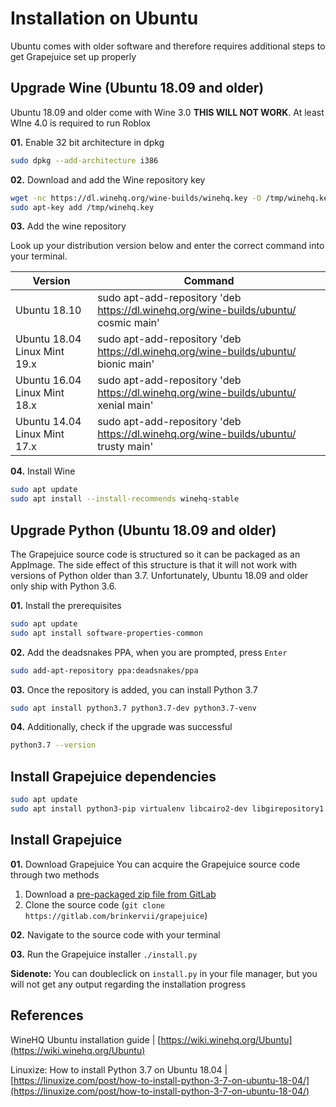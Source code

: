 # Installation on Ubuntu
Ubuntu comes with older software and therefore requires additional steps to get Grapejuice set up properly

## Upgrade Wine (Ubuntu 18.09 and older)
Ubuntu 18.09 and older come with Wine 3.0 **THIS WILL NOT WORK**. At least WIne 4.0 is required to run Roblox


**01.** Enable 32 bit architecture in dpkg
```bash
sudo dpkg --add-architecture i386 
```

**02.** Download and add the Wine repository key
```bash
wget -nc https://dl.winehq.org/wine-builds/winehq.key -O /tmp/winehq.key
sudo apt-key add /tmp/winehq.key
```

**03.** Add the wine repository

Look up your distribution version below and enter the correct command into your terminal.

| Version                      | Command                                                                             |
|------------------------------|-------------------------------------------------------------------------------------|
| Ubuntu 18.10                 | sudo apt-add-repository 'deb https://dl.winehq.org/wine-builds/ubuntu/ cosmic main' |
| Ubuntu 18.04 Linux Mint 19.x | sudo apt-add-repository 'deb https://dl.winehq.org/wine-builds/ubuntu/ bionic main' |
| Ubuntu 16.04 Linux Mint 18.x | sudo apt-add-repository 'deb https://dl.winehq.org/wine-builds/ubuntu/ xenial main' |
| Ubuntu 14.04 Linux Mint 17.x | sudo apt-add-repository 'deb https://dl.winehq.org/wine-builds/ubuntu/ trusty main' |

**04.** Install Wine
```bash
sudo apt update
sudo apt install --install-recommends winehq-stable
```

## Upgrade Python (Ubuntu 18.09 and older)
The Grapejuice source code is structured so it can be packaged as an AppImage. The side effect of this structure is that
it will not work with versions of Python older than 3.7. Unfortunately, Ubuntu 18.09 and older only ship with Python 3.6.

**01.** Install the prerequisites
```bash
sudo apt update
sudo apt install software-properties-common
```

**02.** Add the deadsnakes PPA, when you are prompted, press `Enter`
```bash
sudo add-apt-repository ppa:deadsnakes/ppa
```

**03.** Once the repository is added, you can install Python 3.7
```bash
sudo apt install python3.7 python3.7-dev python3.7-venv
```

**04.** Additionally, check if the upgrade was successful
```bash
python3.7 --version
```

## Install Grapejuice dependencies
```bash
sudo apt update
sudo apt install python3-pip virtualenv libcairo2-dev libgirepository1.0-dev libgtk-3-0 libgtk-3-bin
```

## Install Grapejuice

**01.** Download Grapejuice
You can acquire the Grapejuice source code through two methods

1) Download a [pre-packaged zip file from GitLab](https://gitlab.com/brinkervii/grapejuice/-/archive/master/grapejuice-master.zip)
2) Clone the source code (`git clone https://gitlab.com/brinkervii/grapejuice`) 

**02.** Navigate to the source code with your terminal

**03.** Run the Grapejuice installer `./install.py`

**Sidenote:** You can doubleclick on `install.py` in your file manager, but you will not get any output regarding the installation progress

## References
WineHQ Ubuntu installation guide | [https://wiki.winehq.org/Ubuntu](https://wiki.winehq.org/Ubuntu)

Linuxize: How to install Python 3.7 on Ubuntu 18.04 | [https://linuxize.com/post/how-to-install-python-3-7-on-ubuntu-18-04/](https://linuxize.com/post/how-to-install-python-3-7-on-ubuntu-18-04/)